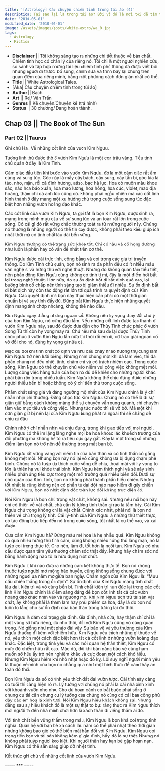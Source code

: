 ```yaml
---
title: '[Astrology] Câu chuyện chiêm tinh trong túi áo (4)'
description: Tại sao lại là trong túi áo? Bởi vì đó là nơi tôi đã tìm thấy câu chuyện này. Trong túi áo của một kẻ lang thang.
date: '2010-05-01'
modified_date: '2010-05-01'
image: /assets/images/posts/white-astro/wa_0.jpg
tags:
  - Astrology
  - Fiction
---
```

* **Disclaimer** || Tôi không sáng tạo ra những chi tiết thuộc về bản chất. Chiêm tinh học có chân lý của riêng nó. Tôi chỉ là một người nghiên cứu, so sánh và tập hợp những tài liệu chiêm tinh phổ thông đã được viết bởi những người đi trước, bổ sung, chỉnh sửa và trình bày lại chúng trên quan điểm của riêng mình, bằng một phương cách đơn giản nhất có thể.
* **Title** || White Astrological Tales.
* [Aka| Câu chuyện chiêm tinh trong túi áo]
* **Author** || Bạch
* **Art** ||  Rei/ Vân Trần
* **Genres** || Kể chuyện/Chuyện kể (trá hình)
* **Status** || 30 chương/ Đang hoàn thành.

## Chap 03 || The Book of The Sun
### Part 02 || Taurus

Ghi chú Hai. Về những cốt linh của vườn Kim Ngưu.

Tượng linh thú được thờ ở vườn Kim Ngưu là một con trâu vàng. Tiểu tinh chủ quản ở đây là Kim Tinh.

Cảm giác đầu tiên khi bước vào vườn Kim Ngưu, đó là một cảm giác rất ấm cúng và sung túc. Góc này là mấy cây bách, cây sung, cây tần bì, góc kia là táo, nho, mận, rồi cả đinh hương, atiso, bạc hà lục. Hoa cỏ muôn màu khoe sắc, nào hoa báo xuân, hoa mao lương, hoa hồng, hoa cúc, violet, mao địa hoàng, thậm chí cả anh túc cũng có. Không phải ngẫu nhiên mà các cốt linh hình thành ở đây mang một xu hướng chú trọng cuộc sống sung túc đặc biệt hơn những vườn hoàng đạo khác.

Các cốt linh của vườn Kim Ngưu, ta gọi tắt là bọn Kim Ngưu, được sinh ra, mang trong mình mưu cầu về sự sung túc và an toàn rất lớn trong cuộc sống. Có cái gì đó rất vững chắc thường toát ra từ những người này. Chúng nó thường là những người có thể tin cậy được, không phải theo kiểu giúp ích nhất thời mà có tính chất lâu dài bền vững.

Kim Ngưu thường có thể trạng sức khỏe tốt. Chỉ có hầu và cổ họng dường như luôn là phần hay có vấn đề nhất trên cơ thể.

Kim Ngưu được cái trực tính, công bằng và coi trọng các giá trị truyền thống. Do Kim Tinh chủ quản, bọn nó sinh ra đa phần đều có ít nhiều máu văn nghệ sĩ và hứng thú với nghệ thuật. Nhưng do không quan tâm tiểu tiết, nên phần đông Kim Ngưu cũng không có tính tỉ mỉ, đây là một điểm hơi bất lợi trong nghệ thuật. Hơn nữa, do sự ổn định bất di bất dịch quá cao, lại bướng bỉnh cố chấp nên tính sáng tạo bị giảm thiểu đi nhiều. Sự ổn định bất di bất dịch này còn tác động rất lớn tới quá trình ra quyết định của Kim Ngưu. Các quyết định mà bọn này thực hiện cần phải có một thời gian chuẩn bị và suy tính đầy đủ. Đừng bắt Kim Ngưu thực hiện những quyết định mang tính chớp nhoáng, không thể nào đâu.

Kim Ngưu ngay thẳng nhưng ngoan cố. Không nên hy vọng thay đổi chủ ý của bọn Kim Ngưu, nó cứng đầu lắm. Nếu những cốt linh được tạo thành ở vườn Kim Ngưu này, sau đó được đưa đến cho Thủy Tinh chúc phúc ở vườn Song Tử thì còn hy vọng may ra. Chứ nếu mà sau đó lại được Thủy Tinh chúc phúc ở vườn Kim Ngưu lần nữa thì thôi rồi em ơi, cứ trao giải ngoan cố vô đối cho nó, đừng hy vọng gì nữa cả.

Mặc dù đôi khi tính chất cố định và nhu cầu chảy nhão hưởng thụ cũng làm Kim Ngưu trở nên lười biếng. Nhưng nhìn chung một khi đã làm việc, thì đa phần chúng nó đều nhiệt tình, chăm chỉ và có trách nhiệm cao. Trong cuộc sống, Kim Ngưu có thể chuyên chú vào niềm vui công việc không mệt mỏi. Lượng công việc hàng tuần của bọn nó đủ để khiến cho những người khác phải bận rộn trong nhiều tuần. Kim Ngưu không thể chịu đựng được những người thiếu bền bỉ hoặc không có ý chí tiến thủ trong cuộc sống.

Phẩm chất sáng giá và đáng ngưỡng mộ nhất của Kim Ngưu chính là ý chí nhẫn nhịn phi thường. Đừng chọc tức Kim Ngưu. Chúng nó có thể lờ đi sự giận giữ bằng cách không màng thế sự chuyển vần xung quanh, chỉ chuyên tâm vào mục tiêu và công việc. Nhưng tức nước thì sẽ vỡ bờ. Mà một khi cơn giận giữ bị nén lại của Kim Ngưu bùng phát ra ngoài thì sẽ chẳng dễ chịu gì đâu.

Chính nhờ ý chí nhẫn nhịn và chịu đựng, trong khi giao tiếp với mọi người, Kim Ngưu có thể im lặng lắng nghe mọi ba hoa khoác lác khuếch trương của đối phương mà không hề tỏ ra tiêu cực gay gắt. Đây là một trong số những điểm làm bọn nó trở nên dễ thương trong mắt bạn bè.

Kim Ngưu rất vững vàng với niềm tin của bản thân và có tinh thần cố gắng không mệt mỏi. Nhưng bọn này nó lại vô cùng không ưa bị đụng chạm phê bình. Chúng nó là tuýp ưa thích cuộc sống dễ chịu, thoải mái với hy vọng to lớn là thiên hạ vui khỏe thái bình. Kim Ngưu kém thích nghi và sẽ nảy sinh nhiều phản ứng tiêu cực trong một môi trường quá nhiều biến đổi. Dưới sự chủ quản của Kim Tinh, bọn nó không phải thành phần hiếu chiến. Nhưng tốt nhất là cũng không nên có phần tử dại dột nào mạo hiểm đi gây chiến với Kim Ngưu, bọn nó nhất định dốc toàn lực đối kháng trực diện đó.

Nói Kim Ngưu là bọn chú trọng vật chất, không sai. Nhưng nếu nói bọn này chỉ có thiên về vật chất, chả cần lý tưởng tinh thần gì ráo là tầm bậy. Cái Kim Ngưu chú trọng không chỉ là vật chất. Chính xác nhất, phải nói là bọn nó thiên về chú trọng lý tính. Cái lý-tính của Kim Ngưu là những thứ thiết thực, có tác động trực tiếp đến nó trong cuộc sống, tốt nhất là cụ thể vào, và xài được.

Cưa cẩm Kim Ngưu hả? Đừng màu mè hoa lá hẹ nhiều quá. Kim Ngưu không có quá nhiều hứng thú tình cảm, cũng không nhiều hứng thú lãng mạn, nó là tuýp coi trọng thực tế. Cho nên, làm đi, tốt hơn là ngồi tán. Kim Ngưu có nhu cầu được quan tâm yêu thương chăm sóc thật đấy. Nhưng hãy chăm sóc nó bằng hành động nào tỏ ra hữu dụng một chút.

Kim Ngưu ít khi nào đưa ra những cam kết không thực tế. Bọn nó không thuộc tuýp người mơ mộng hão huyền, cũng không sống chung được với những người ưa nằm mơ giữa ban ngày. Châm ngôn của Kim Ngưu là: “Mưu cầu chiến thắng trong ổn định”. Sự ổn định của Kim Ngưu mang tính chất lâu dài, kiên trì và vô cùng bền bỉ. Tính chất kiên trì hun đúc lại trong các cốt linh Kim Ngưu chính là điểm sáng đáng để bọn cốt linh tất cả các vườn hoàng đạo khác nhìn vào và ngưỡng mộ. Khi Kim Ngưu tích trữ tài sản vật chất, ấy không phải là tham lam hay phù phiếm xa hoa, đấy là do bọn nó luôn lo lắng cho sự ổn định của bản thân trong tương lai đó thôi.

Kim Ngưu là đám coi trọng gia đình. Gia đình, nhà cửa, hay thậm chí chỉ là một vùng sở hữu riêng, dù nhỏ thôi, đối với Kim Ngưu cũng vô cùng quan trọng. Nó giống như một pháo đài vậy. Sự bảo vệ và yêu thương của Kim Ngưu thường đi kèm với chiếm hữu. Kim Ngưu yêu thích những gì thuộc về nó, yêu thích một cách đặc biệt hơn tất cả cốt linh ở những vườn hoàng đạo khác. Đặc biệt, trong tình yêu và các mối quan hệ thân thiết, Kim Ngưu có mức độ chiếm hữu rất cao. Mặc dù, đôi khi bản năng bảo vệ cùng ham muốn sở hữu ấy trở nên nghiêm khắc và cực đoan một cách khó hiểu. Nhưng Kim Ngưu hiếm khi nhỏ nhặt hoặc đố kỵ. Lối suy nghĩ người mình yêu là thuộc về mình của bọn nó chẳng qua như một hình thức để cảm thấy an toàn đó thôi.

Bọn Kim Ngưu đa số có tính yêu thích đất đai vườn tược. Cái tính này càng có tuổi thì càng hiện rõ ra. Lý tưởng với chúng nó phải là cái nhà xinh xinh với khoảnh vườn nho nhỏ. Cho dù hoàn cảnh có bắt buộc phải sống ở chung cư thì căn chung cư lý tưởng của chúng nó cũng có cái ban công phủ đầy các em hoa lá xinh tươi. Nói Kim Ngưu hiếu khách không sai. Nhưng đằng sau sự hiếu khách đó là một sự thật to bự: rằng thực ra Kim Ngưu thích mời người ta đến nhà mình chơi hơn là xách thân đi viếng thăm ai đó.

Với tính chất bền vững thấm trong máu, Kim Ngưu là bọn khá coi trọng tình nghĩa. Quan hệ với bạn bè xa cách lâu năm có thể phai nhạt theo thời gian nhưng không bao giờ có thể biến mất hẳn đối với Kim Ngưu. Kim Ngưu coi trọng tiền bạc và tài sản không kém gì gia đình, hầy, đó là sự thật. Nhưng nó không phải tuýp người keo kiệt. Khi người thân hay bạn bè gặp hoạn nạn, Kim Ngưu có thể sẵn sàng giúp đỡ nhiệt tình.

Kết thúc ghi chú về những cốt linh của vườn Kim Ngưu.

----- *** -----